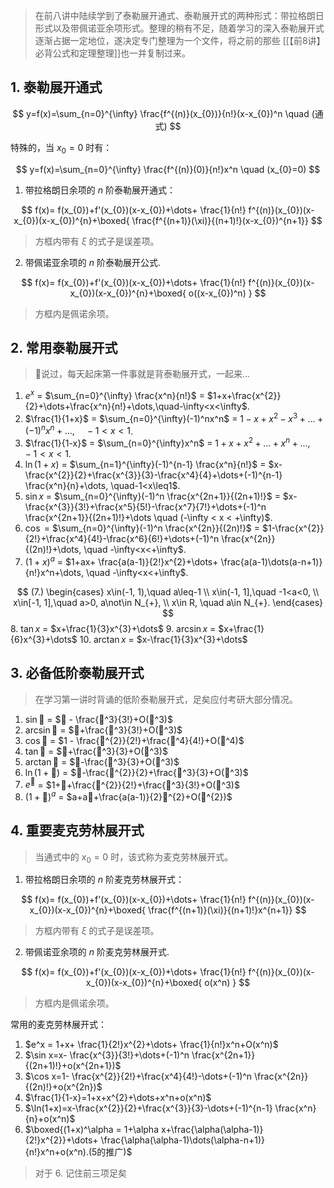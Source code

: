 > 在前八讲中陆续学到了泰勒展开通式、泰勒展开式的两种形式：带拉格朗日形式以及带佩诺亚余项形式。整理的稍有不足，随着学习的深入泰勒展开式逐渐占据一定地位，遂决定专门整理为一个文件，将之前的那些 [[【前8讲】必背公式和定理整理]]也一并复制过来。

## 1. 泰勒展开通式

$$
y=f(x)=\sum_{n=0}^{\infty} \frac{f^{(n)}(x_{0})}{n!}(x-x_{0})^n \quad (通式)
$$

特殊的，当 $x_{0}=0$ 时有：

$$
y=f(x)=\sum_{n=0}^{\infty} \frac{f^{(n)}(0)}{n!}x^n \quad (x_{0}=0)
$$

1. 带拉格朗日余项的 $n$ 阶泰勒展开通式：

$$
f(x)= f(x_{0})+f'(x_{0})(x-x_{0})+\dots+ \frac{1}{n!} f^{(n)}(x_{0})(x-x_{0})(x-x_{0})^{n}+\boxed{ \frac{f^{(n+1)}(\xi)}{(n+1)!}(x-x_{0})^{n+1}}
$$
> 方框内带有 $\xi$ 的式子是误差项。

2. 带佩诺亚余项的 $n$ 阶泰勒展开公式.

$$
f(x)= f(x_{0})+f'(x_{0})(x-x_{0})+\dots+ \frac{1}{n!} f^{(n)}(x_{0})(x-x_{0})(x-x_{0})^{n}+\boxed{
o((x-x_{0})^n)
}
$$
> 方框内是佩诺余项。

## 2. 常用泰勒展开式

> 🐙说过，每天起床第一件事就是背泰勒展开式，一起来...

1. $e^x$ = $\sum_{n=0}^{\infty} \frac{x^n}{n!}$ = $1+x+\frac{x^{2}}{2}+\dots+\frac{x^n}{n!}+\dots,\quad-\infty<x<\infty$.
2. $\frac{1}{1+x}$ = $\sum_{n=0}^{\infty}(-1)^nx^n$ = $1-x+x^{2}-x^{3}+\dots+(-1)^nx^n+\dots, \quad -1<x<1$.
3. $\frac{1}{1-x}$ = $\sum_{n=0}^{\infty}x^n$ = $1+x+x^{2}+\dots+x^n+\dots, \quad -1<x<1$.
4. $\ln(1+x)$ = $\sum_{n=1}^{\infty}(-1)^{n-1} \frac{x^n}{n!}$ = $x-\frac{x^{2}}{2}+\frac{x^{3}}{3}-\frac{x^4}{4}+\dots+(-1)^{n-1} \frac{x^n}{n}+\dots, \quad-1<x\leq1$.
5. $\sin x$ = $\sum_{n=0}^{\infty}(-1)^n \frac{x^{2n+1}}{(2n+1)!}$ = $x-\frac{x^{3}}{3!}+\frac{x^5}{5!}-\frac{x^7}{7!}+\dots+(-1)^n \frac{x^{2n+1}}{(2n+1)!}+\dots \quad (-\infty < x < +\infty)$.
6. $\cos$ = $\sum_{n=0}^{\infty}(-1)^n \frac{x^{2n}}{(2n)!}$ = $1-\frac{x^{2}}{2!}+\frac{x^4}{4!}-\frac{x^6}{6!}+\dots+(-1)^n \frac{x^{2n}}{(2n)!}+\dots, \quad -\infty<x<+\infty$.
7. $(1+x)^a$ = $1+ax+ \frac{a(a-1)}{2!}x^{2}+\dots+ \frac{a(a-1)\dots(a-n+1)}{n!}x^n+\dots, \quad -\infty<x<+\infty$.

$$
(7.)
\begin{cases}
x\in(-1, 1),\quad a\leq-1 \\
x\in(-1, 1],\quad -1<a<0, \\
x\in[-1, 1],\quad a>0, a\not\in N_{+}, \\
x\in R, \quad a\in N_{+}.
\end{cases}
$$
8. $\tan x$ = $x+\frac{1}{3}x^{3}+\dots$
9. $\arcsin x$ = $x+\frac{1}{6}x^{3}+\dots$
10. $\arctan x$ = $x-\frac{1}{3}x^{3}+\dots$

## 3. 必备低阶泰勒展开式

> 在学习第一讲时背诵的低阶泰勒展开式，足矣应付考研大部分情况。

1.  $\sin 🐶$ = $🐶 - \frac{🐶^3}{3!}+O(🐶^3)$
2. $\arcsin 🐶$ = $🐶+\frac{🐶^3}{3!}+O(🐶^3)$
3. $\cos 🐶$ = $1 - \frac{🐶^{2}}{2!}+\frac{🐶^4}{4!}+O(🐶^4)$
4. $\tan🐶$ = $🐶+\frac{🐶^3}{3}+O(🐶^3)$
5. $\arctan🐶$ = $🐶-\frac{🐶^3}{3}+O(🐶^3)$
6. $\ln(1+🐶)$ = $🐶-\frac{🐶^{2}}{2}+\frac{🐶^3}{3}+O(🐶^3)$
7. $e^🐶$ = $1+🐶+\frac{🐶^{2}}{2!}+\frac{🐶^3}{3!}+O(🐶^3)$
8. $(1+🐶)^a$ = $a+a🐶+\frac{a(a-1)}{2}🐶^{2}+O(🐶^{2})$

## 4. 重要麦克劳林展开式

> 当通式中的 $x_{0}=0$ 时，该式称为麦克劳林展开式。

1. 带拉格朗日余项的 $n$ 阶麦克劳林展开式：

$$
f(x)= f(x_{0})+f'(x_{0})(x-x_{0})+\dots+ \frac{1}{n!} f^{(n)}(x_{0})(x-x_{0})(x-x_{0})^{n}+\boxed{ \frac{f^{(n+1)}(\xi)}{(n+1)!}x^{n+1}}
$$
> 方框内带有 $\xi$ 的式子是误差项。

2. 带佩诺亚余项的 $n$ 阶麦克劳林展开式.

$$
f(x)= f(x_{0})+f'(x_{0})(x-x_{0})+\dots+ \frac{1}{n!} f^{(n)}(x_{0})(x-x_{0})(x-x_{0})^{n}+\boxed{
o(x^n)
}
$$
> 方框内是佩诺余项。


常用的麦克劳林展开式：

1. $e^x = 1+x+ \frac{1}{2!}x^{2}+\dots+ \frac{1}{n!}x^n+O(x^n)$
2. $\sin x=x- \frac{x^{3}}{3!}+\dots+(-1)^n \frac{x^{2n+1}}{(2n+1)!}+o(x^{2n+1})$
3. $\cos x=1- \frac{x^{2}}{2!}+\frac{x^4}{4!}-\dots+(-1)^n \frac{x^{2n}}{(2n)!}+o(x^{2n})$
4. $\frac{1}{1-x}=1+x+x^{2}+\dots+x^n+o(x^n)$
5. $\ln(1+x)=x-\frac{x^{2}}{2}+\frac{x^{3}}{3}-\dots+(-1)^{n-1} \frac{x^n}{n}+o(x^n)$
6. $\boxed{(1+x)^\alpha = 1+\alpha x+\frac{\alpha(\alpha-1)}{2!}x^{2}}+\dots+ \frac{\alpha(\alpha-1)\dots(\alpha-n+1)}{n!}x^n+o(x^n).(5的推广)$

> 对于 $6.$  记住前三项足矣